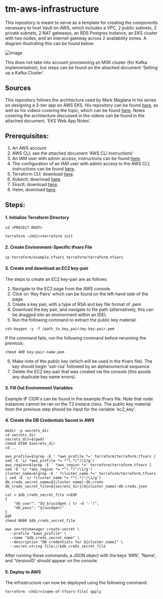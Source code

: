 # tm-aws-infrastructure
This repository is meant to serve as a template for creating the components necessary to host Vault on AWS, which includes a VPC, 2 public subnets, 2 private subnets, 2 NAT gateways, an RDS Postgres instance, an EKS cluster with two nodes, and an internet gateway across 2 availability zones. A diagram illustrating this can be found below:

![image](https://user-images.githubusercontent.com/119435702/211435286-1959b993-4f4a-41ae-81fc-2fd336a25b68.jpeg)

This does not take into account provisioning an MSK cluster (for Kafka implementation), but steps can be found on the attached document 'Setting up a Kafka Cluster'.

## Sources

This repository follows the architecture used by Mark Maglana in his series on designing a 3-tier app on AWS EKS. His repository can be found [here](https://github.com/relaxdiego/system-design), as well as his videos covering the topic, which can be found [here](https://relaxdiego.com/2021/07/system-design-webapp-on-aws.html). Notes covering the architecture discussed in the videos can be found in the attached document, 'EKS Web App Notes'.

## Prerequisites: 
1. An AWS account 
2. AWS CLI; see the attached document 'AWS CLI Instructions'
3. An IAM user with admin access; instructions can be found [here](https://dev.to/aws-builders/creating-your-first-iam-admin-user-and-user-group-in-your-aws-account-machine-learning-part-1-3cne).
4. The configuration of an IAM user with admin access to the AWS CLI; instructions can be found [here](https://docs.aws.amazon.com/cli/latest/userguide/cli-configure-files.html).
5. Terraform CLI; download [here](https://developer.hashicorp.com/terraform/downloads).
6. Kubectl; download [here](https://kubernetes.io/docs/tasks/tools/#kubectl).
7. Eksctl; download [here](https://docs.aws.amazon.com/eks/latest/userguide/eksctl.html).
8. Helm; download [here](https://helm.sh/docs/intro/install/).

## Steps:

#### 1. Initialize Terraform Directory
```
cd <PROJECT-ROOT>

terraform -chdir=terraform init
```

#### 2. Create Environment-Specific tfvars File
```
cp terraform/example.tfvars terraform/terraform.tfvars
```

#### 3. Create and download an EC2 key-pair 
The steps to create an EC2 key-pair are as follows:
1. Navigate to the EC2 page from the AWS console.
2. Click on 'Key Pairs' which can be found on the left-hand side of the page.
3. Create a key pair, with a type of RSA and key file format of .pem
4. Download the key pair, and navigate to file path (alternatively, this can be dragged into an environment within an IDE).
5. Run the following command to extract the public key material:
``` 
ssh-keygen -y -f /path_to_key_pair/my-key-pair.pem
```
If the command fails, run the following command before rerunning the previous:
```
chmod 400 key-pair-name.pem
```
6. Make note of the public key (which will be used in the tfvars file). The key should begin 'ssh-rsa' followed by an alphanumerical sequence.
7. Delete the EC2 key-pair that was created via the console (this avoids any duplicate key name errors).

#### 3. Fill Out Environment Variables
Example IP CIDR's can be found in the example.tfvars file. Note that node instances cannot be ran on the T2 instace class. The public key material from the previous step should be input for the variable 'ec2_key'. 

#### 4. Create the DB Credentials Secret in AWS
```
mkdir -p secrets_dir
cd secrets_dir
secrets_dir=$(pwd)
chmod 0700 $secrets_dir
cd ..

aws_profile=$(grep -E ' *aws_profile *=' terraform/terraform.tfvars | sed -E 's/ *aws_profile *= *"(.*)"/\1/g')
aws_region=$(grep -E ' *aws_region *=' terraform/terraform.tfvars | sed -E 's/ *aws_region *= *"(.*)"/\1/g')
cluster_name=$(grep -E ' *cluster_name *=' terraform/terraform.tfvars | sed -E 's/ *cluster_name *= *"(.*)"/\1/g')
db_creds_secret_name=${cluster_name}-db-creds
db_creds_secret_file=${secrets_dir}/${cluster_name}-db-creds.json

cat > $db_creds_secret_file <<EOF
{
    "db_user": "SU_$(uuidgen | tr -d '-')",
    "db_pass": "$(uuidgen)"
}
EOF
chmod 0600 $db_creds_secret_file

aws secretsmanager create-secret \
  --profile "$aws_profile" \
  --name "$db_creds_secret_name" \
  --description "DB credentials for ${cluster_name}" \
  --secret-string file://$db_creds_secret_file
```

After running these commands, a JSON object with the keys 'ARN', 'Name', and 'VersionID' should appear on the console.

#### 5. Deploy to AWS 
The infrastructure can now be deployed using the following command:
```
terraform -chdir=[name-of-tfvars-file] apply
```
